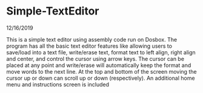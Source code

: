 # Simple-TextEditor
12/16/2019

This is a simple text editor using assembly code run on Dosbox. The program has all the basic text editor features like allowing users to save/load into a text file, write/erase text, format text to left align, right align and center, and control the cursor using arrow keys. The cursor can be placed at any point and write/erase will automatically keep the format and move words to the next line. At the top and bottom of the screen moving the cursor up or down can scroll up or down (respectively). An additional home menu and instructions screen is included
